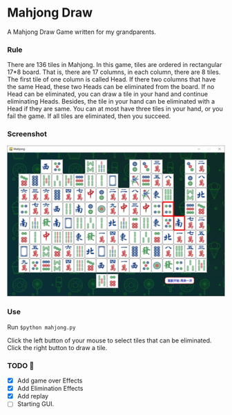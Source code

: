 # Mahjong Draw
A Mahjong Draw Game written for my grandparents.


### Rule
There are 136 tiles in Mahjong. In this game, tiles are ordered in rectangular 17*8 board.
That is, there are 17 columns, in each column, there are 8 tiles. The first tile of one column is called Head.
If there two columns that have the same Head, these two Heads can be eliminated from the board.
If no Head can be eliminated, you can draw a tile in your hand and continue eliminating Heads.
Besides, the tile in your hand can be eliminated with a Head if they are same.
You can at most have three tiles in your hand, or you fail the game.
If all tiles are eliminated, then you succeed.

### Screenshot
![Demo](img/demo.jpg)


### Use
Run `$python mahjong.py`

Click the left button of your mouse to select tiles that can be eliminated. Click the right button to draw a tile.


### TODO :triangular_flag_on_post:
* [x] Add game over Effects
* [x] Add Elimination Effects
* [x] Add replay
* [ ] Starting GUI.